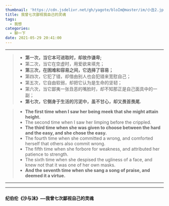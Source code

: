 ```yaml
---
thumbnail: 'https://cdn.jsdelivr.net/gh/yagote/bloIm@master/im/小丑2.jpg'
title: 我曾七次鄙视我自己的灵魂
tags:
  - 我想
categories:
  - 聊一下
date: 2021-05-29 20:41:00
---
```


---
<!--more-->
>+ **第一次，当它本可进取时，却故作谦卑;**
>+ 第二次，当它在空虚时，用爱欲来填充；
>+ **第三次，在困难和容易之间，它选择了容易；**
>+ 第四次，它犯了错，却借由别人也会犯错来宽慰自己；
>+ 第五次，它自由软弱，却把它认为是生命的坚韧；
>+ 第六次，当它鄙夷一张丑恶的嘴脸时，却不知那正是自己面具中的一副；
>+ **第七次，它侧身于生活的污泥中，虽不甘心，却又畏首畏尾.**

>+ **The first time when I saw her being meek that she might attain height.**
>+ The second time when I saw her limping before the crippled.
>+ **The third time when she was given to choose between the hard and the easy, and she chose the easy.**
>+ The fourth time when she committed a wrong, and comforted herself that others also commit wrong.
>+ The fifth time when she forbore for weakness, and attributed her patience to strength.
>+ The sixth time when she despised the ugliness of a face, and knew not that it was one of her own masks.
>+ **And the seventh time when she sang a song of praise, and deemed it a virtue.**

---
---
### **`纪伯伦《沙与沫》——我曾七次鄙视自己的灵魂`**

